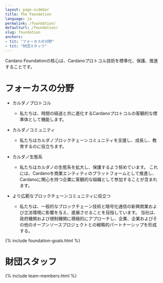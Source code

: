 ```yaml
---
layout: page-sidebar
title: The Foundation
language: ja
permalink: /foundation/
defaulturl: /foundation/
slug: foundation
anchors:
- tit: "フォーカスの分野"
- tit: "財団スタッフ"
---
```


Cardano Foundationの核心は、Cardanoプロトコル技術を標準化、保護、推進することです。

<h1 id="areas-of-focus">フォーカスの分野</h1>

* カルダノプロトコル
  * 私たちは、時間の経過と共に進化するCardanoプロトコルの客観的な標準体として機能します。

* カルダノコミュニティ
  * 私たちはカルダノブロックチェーンコミュニティを支援し、成長し、教育するのに役立ちます。

* カルダノ生態系
  * 私たちはカルダノの生態系を拡大し、保護するよう努めています。 これには、Cardanoを商業エンティティのプラットフォームとして推進し、Cardanoに関心を持つ企業に客観的な組織として参加することが含まれます。

* より広範なブロックチェーンコミュニティに役立つ
  * 私たちは、一般的なブロックチェーン技術と暗号化通信の新興商業および立法環境に影響を与え、進展させることを目指しています。 当社は、政府機関および規制機関に積極的にアプローチし、企業、企業およびその他のオープンソースプロジェクトとの戦略的パートナーシップを形成する。

{% include foundation-goals.html %}

<h1 id="foundation-staff">財団スタッフ</h1>

{% include team-members.html %}


